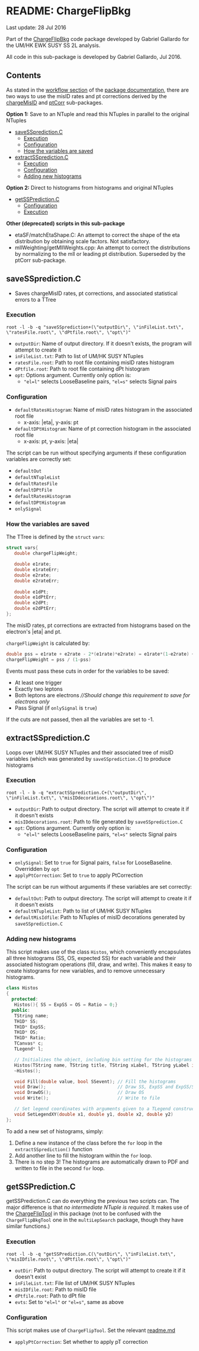 # README: ChargeFlipBkg 
Last update: 28 Jul 2016

Part of the [ChargeFlipBkg](../) code package developed by Gabriel Gallardo for the UM/HK EWK SUSY SS 2L analysis.

All code in this sub-package is developed by Gabriel Gallardo, Jul 2016.

## Contents
As stated in the [workflow section](../README.md#the-workflow) of the [package documentation](../README.md), there are two ways to use the misID rates and pt corrections derived by the [chargeMisID](../chargeMisID/EG/) and [ptCorr](../ptcorr/) sub-packages. 

**Option 1:** Save to an NTuple and read this NTuples in parallel to the original NTuples  
- [saveSSprediction.C](#savesspredictionc)
  + [Execution](#execution)
  + [Configuration](#configuration)
  + [How the variables are saved](#how-the-variables-are-saved)
- [extractSSprediction.C](#extractsspredictionc)
  + [Execution](#execution-1)
  + [Configuration](#configuration-1)
  + [Adding new histograms](#adding-new-histograms)

**Option 2:** Direct to histograms from histograms and original NTuples  
- [getSSPrediction.C](#getsspredictionc)
  + [Configuration](#configuration-2)
  + [Execution](#execution-2)

**Other (deprecated) scripts in this sub-package**
- etaSF/matchEtaShape.C: An attempt to correct the shape of the eta distribution by obtaining scale factors. Not satisfactory. 
- mllWeighting/getMllWeights.cpp: An attempt to correct the distributions by normalizing to the mll or leading pt distribution. Superseded by the ptCorr sub-package.

## saveSSprediction.C
- Saves chargeMisID rates, pt corrections, and associated statistical errors to a TTree

### Execution
`root -l -b -q "saveSSprediction+(\"outputDir\", \"inFileList.txt\", \"ratesFile.root\", \"dPtfile.root\", \"opt\")"`
- `outputDir`: Name of output directory. If it doesn't exists, the program will attempt to create it
- `inFileList.txt`: Path to list of UM/HK SUSY NTuples
- `ratesFile.root`: Path to root file containing misID rates histogram
- `dPtfile.root`: Path to root file containing dPt histogram
- `opt`: Options argument. Currently only option is:
  + `"el=l"` selects LooseBaseline pairs, `"el=s"` selects Signal pairs

### Configuration
- `defaultRatesHistogram`: Name of misID rates histogram in the associated root file
  + x-axis: |eta|, y-axis: pt
- `defaultDPtHistogram`: Name of pt correction histogram in the associated root file
  + x-axis: pt, y-axis: |eta|

The script can be run without specifying arguments if these configuration variables are correctly set:
- `defaultOut`
- `defaultNTupleList`
- `defaultRatesFile`
- `defaultDPtFile`
- `defaultRatesHistogram`
- `defaultDPtHistogram`
- `onlySignal`

### How the variables are saved
The TTree is defined by the `struct` `vars`:
```c++
struct vars{
   double chargeFlipWeight;

   double e1rate;
   double e1rateErr;
   double e2rate;
   double e2rateErr;
   
   double e1dPt;
   double e1dPtErr;
   double e2dPt;
   double e2dPtErr;
};
```

The misID rates, pt corrections are extracted from histograms based on the electron's |eta| and pt.

`chargeFlipWeight` is calculated by:  
```c++
double pss = e1rate + e2rate - 2*(e1rate)*e2rate) = e1rate*(1-e2rate) + (1-e1rate)*e2rate
chargeFlipWeight = pss / (1-pss)
```

Events must pass these cuts in order for the variables to be saved:
- At least one trigger
- Exactly two leptons
- Both leptons are electrons *//Should change this requirement to save for electrons only*
- Pass Signal (if `onlySignal` is `true`)

If the cuts are not passed, then all the variables are set to -1.

## extractSSprediction.C
Loops over UM/HK SUSY NTuples and their associated tree of misID variables (which was generated by `saveSSprediction.C`) to produce histograms

### Execution
`root -l - b -q "extractSSprediction.C+(\"outputDir\", \"inFileList.txt\", \"misIDdecorations.root\", \"opt\")"`
- `outputDir`: Path to output directory. The script will attempt to create it if it doesn't exists
- `misIDdecorations.root`: Path to file generated by `saveSSprediction.C`
- `opt`: Options argument. Currently only option is:
  + `"el=l"` selects LooseBaseline pairs, `"el=s"` selects Signal pairs

### Configuration
- `onlySignal`: Set to `true` for Signal pairs, `false` for LooseBaseline. Overridden by `opt`
- `applyPtCorrection`:  Set to `true` to apply PtCorrection

The script can be run without arguments if these variables are set correctly:
- `defaultOut`: Path to output directory. The script will attempt to create it if it doesn't exists
- `defaultNTupleList`: Path to list of UM/HK SUSY NTuples
- `defaultMisIdfile`: Path to NTuples of misID decorations generated by `saveSSprediction.C`

### Adding new histograms
This script makes use of the class `Histos`, which conveniently encapsulates all three histograms (SS, OS, expected SS) for each variable and their associated histogram operations (fill, draw, and write). This makes it easy to create histograms for new variables, and to remove unnecessary histograms.

```c++
class Histos
{
  protected:
   Histos(){ SS = ExpSS = OS = Ratio = 0;}
  public:
   TString name;
   TH1D* SS;
   TH1D* ExpSS;
   TH1D* OS;
   TH1D* Ratio;
   TCanvas* c;
   TLegend* l;

   // Initializes the object, including bin setting for the histograms
   Histos(TString name, TString title, TString xLabel, TString yLabel int nBins, double xMin, double xMax);
   ~Histos();

   void Fill(double value, bool SSevent); // Fill the histograms
   void Draw();                           // Draw SS, ExpSS and ExpSS/SS
   void DrawOS();                         // Draw OS
   void Write();                          // Write to file

   // Set legend coordinates with arguments given to a TLegend constructor
   void SetLegendXY(double x1, double y1, double x2, double y2)
};
```

To add a new set of histograms, simply:
1. Define a new instance of the class before the `for` loop in the `extractSSprediction()` function
2. Add another line to fill the histogram within the `for` loop. 
3. There is no step 3! The histograms are automatically drawn to PDF and written to file in the second `for` loop.

## getSSPrediction.C
getSSPrediction.C can do everything the previous two scripts can. The major difference is that *no intermediate NTuple is required.* It makes use of the [ChargeFlipTool](../ChargeFlipTool) in this package (not to be confused with the `ChargeFlipBkgTool` one in the `multiLepSearch` package, though they have similar functions.)

### Execution
`root -l -b -q "getSSPrediction.C(\"outDir\", \"inFileList.txt\", \"misIDfile.root\", \"dPtfile.root\", \"opt\")"`
- `outDir`: Path to output directory. The script will attempt to create it if it doesn't exist
- `inFileList.txt`: File list of UM/HK SUSY NTuples 
- `misIDfile.root`: Path to misID file
- `dPtfile.root`: Path to dPt file
- `evts`: Set to `"el=l"` or `"el=s"`, same as above

### Configuration
This script makes use of `ChargeFlipTool`. Set the relevant [readme.md](../ChargeFlipTool/README.md)

- `applyPtCorrection`: Set whether to apply pT correction
